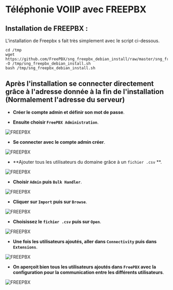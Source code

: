 # Téléphonie VOIIP avec FREEPBX

## Installation de FREEPBX : 

L'installation de Freepbx s fait très simplement avec le script ci-dessous.
```
cd /tmp
wget https://github.com/FreePBX/sng_freepbx_debian_install/raw/master/sng_freepbx_debian_install.sh  -O /tmp/sng_freepbx_debian_install.sh
bash /tmp/sng_freepbx_debian_install.sh
```
## Après l'installation  se connecter directement grâce à l'adresse donnée à la fin de l'installation (Normalement l'adresse du serveur)

- **Créer le compte admin et définir son mot de passe**.
  
- **Ensuite choisir ``FreePBX Administration``**.

![FREEPBX](https://github.com/user-attachments/assets/c16de851-8c49-46f0-b910-37a84c7c3002)

- **Se connecter avec le compte admin créer**.

![FREEPBX](https://github.com/user-attachments/assets/47bfbdf1-b493-4d1e-bf60-7594b52ec17c)

- **Ajouter tous les utilisateurs du domaine grâce à un ``fichier .csv`` **.

![FREEPBX](https://github.com/user-attachments/assets/be1b778d-039e-4ae7-a5b2-670041e36543)


- **Choisir ``Admin`` puis ``Bulk Handler``**.
  
![FREEPBX](https://github.com/user-attachments/assets/9b109810-04f4-4565-861c-98e98154f795)

- **Cliquer sur ``Import`` puis sur ``Browse``**.

![FREEPBX](https://github.com/user-attachments/assets/fd11e9f0-260c-4fbb-881b-fc0a5755cd6d)

- **Choisissez le ``fichier .csv`` puis sur ``Open``**.

![FREEPBX](https://github.com/user-attachments/assets/4403516f-4dce-4a2f-9bd7-a3f03acffa3b)

- **Une fois les utilisateurs ajoutés, aller dans ``Connectivity`` puis dans ``Extensions``**.

![FREEPBX](https://github.com/user-attachments/assets/aba5c62e-7954-4fad-9fd5-31f659247bcd)

- **On aperçoit bien tous les utilisateurs ajoutés dans ``FreePBX`` avec la configuration pour la communication entre les différents utilisateurs**.

![FREEPBX](https://github.com/user-attachments/assets/759c945a-573b-429d-aabf-cf50cbcc20ce)
